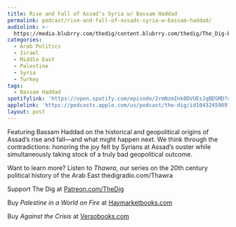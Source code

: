 ```yaml
---
title: Rise and Fall of Assad’s Syria w/ Bassam Haddad
permalink: podcast/rise-and-fall-of-assads-syria-w-bassam-haddad/
audiolink: >-
  https://media.blubrry.com/thedig/content.blubrry.com/thedig/The_Dig-EP_470-Haddad.mp3
categories:
  - Arab Politics
  - Israel
  - Middle East
  - Palestine
  - Syria
  - Turkey
tags:
  - Bassam Haddad
spotifylink: 'https://open.spotify.com/episode/2rmNzmInk0DVUEsJqBDSMD?si=af38eaeed5064fd8'
applelink: 'https://podcasts.apple.com/us/podcast/the-dig/id1043245989?i=1000681346878'
layout: post
---
```


Featuring Bassam Haddad on the historical and geopolitical origins of Assad’s rise and fall—and what might happen next. We think through the contradictions: honoring the joy felt by Syrians at Assad’s ouster while simultaneously taking stock of a truly bad geopolitical outcome.

Want to learn more? Listen to *Thawra*, our series on the 20th century political history of the Arab East thedigradio.com/Thawra

Support The Dig at [Patreon.com/TheDig](http://patreon.com/TheDig)

Buy *Palestine in a World on Fire* at [Haymarketbooks.com](http://haymarketbooks.com)

Buy *Against the Crisis* at [Versobooks.com](http://versobooks.com)
